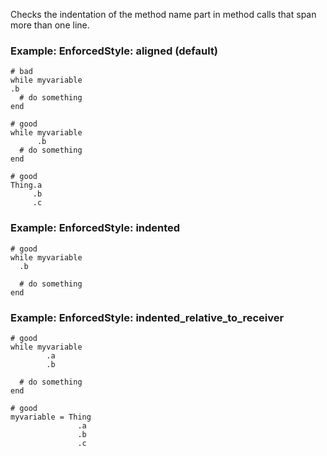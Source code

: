 Checks the indentation of the method name part in method calls
that span more than one line.

### Example: EnforcedStyle: aligned (default)
    # bad
    while myvariable
    .b
      # do something
    end

    # good
    while myvariable
          .b
      # do something
    end

    # good
    Thing.a
         .b
         .c

### Example: EnforcedStyle: indented
    # good
    while myvariable
      .b

      # do something
    end

### Example: EnforcedStyle: indented_relative_to_receiver
    # good
    while myvariable
            .a
            .b

      # do something
    end

    # good
    myvariable = Thing
                   .a
                   .b
                   .c